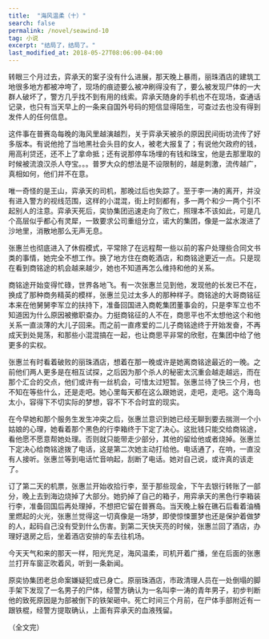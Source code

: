 ```yaml
---
title:  "海风温柔（十）"
search: false
permalink: /novel/seawind-10
tag: 小说
excerpt: "结局了，结局了。"
last_modified_at: 2018-05-27T08:06:00-04:00
---
```


转眼三个月过去，弈承天的案子没有什么进展，那天晚上暴雨，丽珠酒店的建筑工地很多地方都被冲垮了，现场的痕迹要么被冲刷得没有了，要么被发现尸体的一大群人破坏了，警方几乎找不到有用的线索。弈承天随身的手机也不在现场，查通话记录，也只有当天早上的一条来自国外号码的短信显得陌生，可查过去也没有得到发件人的任何信息。

这件事在普赛岛每晚的海风里越演越烈，关于弈承天被杀的原因民间街坊流传了好多版本。有说他抢了当地黑社会头目的女人，被老大报复了；有说他欠政府的钱，用高利贷还，还不上了拿命抵；还有说那停车场埋的有钱和珠宝，他是去那里取的时候被流浪汉杀人夺宝。。。普罗大众的想法是不设限制的，越是刺激，流传越广，真相如何，他们并不在意。

唯一奇怪的是王山，弈承天的司机，那晚过后也失踪了。至于李一涛的离开，并没有进入警方的视线范围，这样的小混混，街上时刻都有，多一两个和少一两个引不起别人的注意。弈承天死后，奕协集团迅速走向了败亡，照理本不该如此，可是几个高层似乎都心有灵犀，一致要求公司重组分立，诺大的集团，像是一盆水泼进了沙地里，消散地那么无声无息。

张惠兰也彻底进入了休假模式，平常除了在远程帮一些以前的客户处理些合同文书类的事情，她完全不想工作。换了地方住在商乾酒店，和商铭途更近一点。只是现在看到商铭途的机会越来越少，她也不知道再怎么维持和他的关系。

商铭途开始变得忙碌，世界各地飞。有一次张惠兰见到他，发现他的长发已不在，换成了那种商务精英的模样，张惠兰见过太多人的那种样子。商铭途的大哥商铭征本来在他舅舅李军立的扶持下，准备回国进入商乾集团董事会的，只是李军立也不知道因为什么原因被撤职查办。力挺商铭征的人不在，商思平也不太想他这个和他关系一直淡薄的大儿子回来。而之前一直疼爱的二儿子商铭途终于开始发奋，不再成天到处晃荡，和那些小混混搞在一起，也让商思平非常的欣慰，在集团中给了他更多的实权。

张惠兰有时看着破败的丽珠酒店，想着在那一晚或许是她离商铭途最近的一晚。之前他们两人更多是在相互试探，之后因为那个杀人的秘密太沉重会越走越远，而在那个汇合的交点，他们或许有一丝机会，可惜太过短暂。张惠兰待了快三个月，也不知在等些什么，还是走吧。她心里每天都在这么跟她说，走吧，走吧。这个海岛太小，容得下不切实际的梦想，容不下不合时宜的现实。

在今早她和那个服务生发生冲突之后，张惠兰意识到她已经无聊到要去揣测一个小姑娘的心理，她看着那个黑色的行李箱终于下定了决心。这批钱只能交给商铭途，看他愿不愿意帮她处理。否则就只能带走少部分，其他的留给他或者烧掉。张惠兰下定决心给商铭途拨了电话，这是第二次她主动打给他。电话通了，在响，一直没有人接听。张惠兰等到电话忙音响起，刮断了电话。她对自己说，或许真的该走了。

订了第二天的机票，张惠兰开始收拾行李，至于那些现金，下午去银行转账了一部分，晚上去到海边烧掉了大部分。她扔掉了自己的箱子，用弈承天的黑色行李箱装行李，准备回国后再处理掉，不想把它留在普赛岛。当天晚上躲在礁石后看着油桶里燃起的火光，张惠兰觉得这一切真像是一场梦，即使惊悚噩梦也还是保护着做梦的人，起码自己没有受到什么伤害。到第二天快天亮的时候，张惠兰回了酒店，办理好退房之后，坐着酒店安排的车去往机场。

今天天气和来的那天一样，阳光充足，海风温柔，司机开着广播，坐在后面的张惠兰打开车窗正吹着风，听到一条新闻。

原奕协集团老总命案嫌疑犯或已身亡。原丽珠酒店，市政清理人员在一处倒塌的脚手架下发现了一名男子的尸体，经警方确认为一名叫李一涛的青年男子，初步判断他的致死原因是为部被倒下的铁架砸中。死亡时间三个月前，在尸体手部附近有一跟铁棍，经警方提取确认，上面有弈承天的血液残留。

（全文完）

